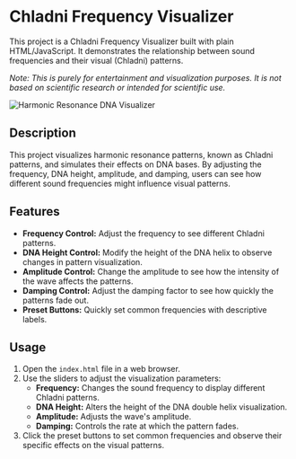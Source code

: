 # Chladni Frequency Visualizer

This project is a Chladni Frequency Visualizer built with plain HTML/JavaScript. It demonstrates the relationship between sound frequencies and their visual (Chladni) patterns.

_Note: This is purely for entertainment and visualization purposes. It is not based on scientific research or intended for scientific use._

![Harmonic Resonance DNA Visualizer](https://github.com/aligeramy/chladni-pattern-visualizer/blob/main/preview.gif)

## Description

This project visualizes harmonic resonance patterns, known as Chladni patterns, and simulates their effects on DNA bases. By adjusting the frequency, DNA height, amplitude, and damping, users can see how different sound frequencies might influence visual patterns.

## Features

- **Frequency Control:** Adjust the frequency to see different Chladni patterns.
- **DNA Height Control:** Modify the height of the DNA helix to observe changes in pattern visualization.
- **Amplitude Control:** Change the amplitude to see how the intensity of the wave affects the patterns.
- **Damping Control:** Adjust the damping factor to see how quickly the patterns fade out.
- **Preset Buttons:** Quickly set common frequencies with descriptive labels.

## Usage

1. Open the `index.html` file in a web browser.
2. Use the sliders to adjust the visualization parameters:
   - **Frequency:** Changes the sound frequency to display different Chladni patterns.
   - **DNA Height:** Alters the height of the DNA double helix visualization.
   - **Amplitude:** Adjusts the wave's amplitude.
   - **Damping:** Controls the rate at which the pattern fades.
3. Click the preset buttons to set common frequencies and observe their specific effects on the visual patterns.


